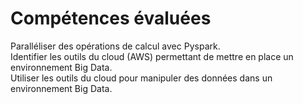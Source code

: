# Compétences évaluées

Paralléliser des opérations de calcul avec Pyspark.  
Identifier les outils du cloud (AWS) permettant de mettre en place un environnement Big Data.  
Utiliser les outils du cloud pour manipuler des données dans un environnement Big Data.  

